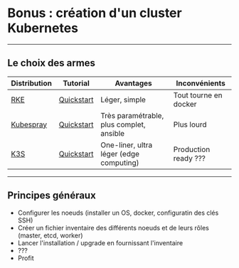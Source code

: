 # Bonus : création d'un cluster Kubernetes

<!-- .slide: class="slide" -->

---

## Le choix des armes

<!-- .slide: class="slide" -->

| Distribution                                              | Tutorial                                                                                       | Avantages                                | Inconvénients         |
| --------------------------------------------------------- | ---------------------------------------------------------------------------------------------- | ---------------------------------------- | --------------------- |
| [RKE](https://github.com/rancher/rke)                     | [Quickstart](https://rancher.com/docs/rke/latest/en/installation/)                             | Léger, simple                            | Tout tourne en docker |
| [Kubespray](https://github.com/kubernetes-sigs/kubespray) | [Quickstart](https://github.com/kubernetes-sigs/kubespray/blob/master/docs/getting-started.md) | Très paramétrable, plus complet, ansible | Plus lourd            |
| [K3S](https://github.com/kubernetes-sigs/kubespray)       | [Quickstart](https://rancher.com/docs/k3s/latest/en/quick-start/)                              | One-liner, ultra léger (edge computing)  | Production ready ???  |

---

## Principes généraux

<!-- .slide: class="slide" -->

- Configurer les noeuds (installer un OS, docker, configuratin des clés SSH)
- Créer un fichier inventaire des différents noeuds et de leurs rôles (master, etcd, worker)
- Lancer l'installation / upgrade en fournissant l'inventaire
- ???
- Profit
